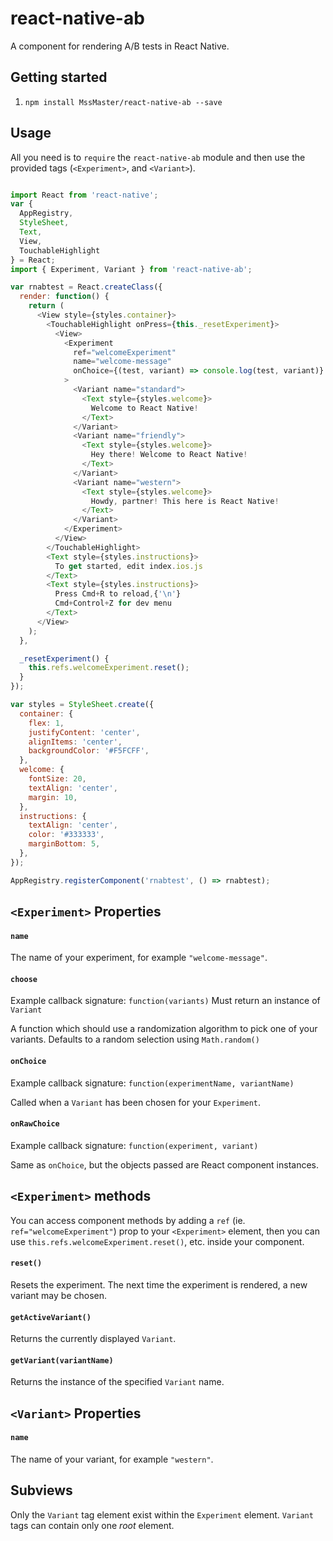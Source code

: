 # react-native-ab

A component for rendering A/B tests in React Native.

## Getting started

1. `npm install MssMaster/react-native-ab --save`

## Usage

All you need is to `require` the `react-native-ab` module and then use the provided tags (`<Experiment>`, and `<Variant>`).

```javascript

import React from 'react-native';
var {
  AppRegistry,
  StyleSheet,
  Text,
  View,
  TouchableHighlight
} = React;
import { Experiment, Variant } from 'react-native-ab';

var rnabtest = React.createClass({
  render: function() {
    return (
      <View style={styles.container}>
        <TouchableHighlight onPress={this._resetExperiment}>
          <View>
            <Experiment
              ref="welcomeExperiment"
              name="welcome-message"
              onChoice={(test, variant) => console.log(test, variant)}
            >
              <Variant name="standard">
                <Text style={styles.welcome}>
                  Welcome to React Native!
                </Text>
              </Variant>
              <Variant name="friendly">
                <Text style={styles.welcome}>
                  Hey there! Welcome to React Native!
                </Text>
              </Variant>
              <Variant name="western">
                <Text style={styles.welcome}>
                  Howdy, partner! This here is React Native!
                </Text>
              </Variant>
            </Experiment>
          </View>
        </TouchableHighlight>
        <Text style={styles.instructions}>
          To get started, edit index.ios.js
        </Text>
        <Text style={styles.instructions}>
          Press Cmd+R to reload,{'\n'}
          Cmd+Control+Z for dev menu
        </Text>
      </View>
    );
  },

  _resetExperiment() {
    this.refs.welcomeExperiment.reset();
  }
});

var styles = StyleSheet.create({
  container: {
    flex: 1,
    justifyContent: 'center',
    alignItems: 'center',
    backgroundColor: '#F5FCFF',
  },
  welcome: {
    fontSize: 20,
    textAlign: 'center',
    margin: 10,
  },
  instructions: {
    textAlign: 'center',
    color: '#333333',
    marginBottom: 5,
  },
});

AppRegistry.registerComponent('rnabtest', () => rnabtest);
```

## `<Experiment>` Properties

#### `name`

The name of your experiment, for example `"welcome-message"`.


#### `choose`

Example callback signature: `function(variants)`
Must return an instance of `Variant`

A function which should use a randomization algorithm to pick one of your variants. Defaults to a random selection using `Math.random()`

#### `onChoice`

Example callback signature: `function(experimentName, variantName)`

Called when a `Variant` has been chosen for your `Experiment`.

#### `onRawChoice`

Example callback signature: `function(experiment, variant)`

Same as `onChoice`, but the objects passed are React component instances.

## `<Experiment>` methods

You can access component methods by adding a `ref` (ie. `ref="welcomeExperiment"`) prop to your `<Experiment>` element, then you can use `this.refs.welcomeExperiment.reset()`, etc. inside your component.

#### `reset()`

Resets the experiment. The next time the experiment is rendered, a new variant may be chosen.

#### `getActiveVariant()`

Returns the currently displayed `Variant`.

#### `getVariant(variantName)`

Returns the instance of the specified `Variant` name.

## `<Variant>` Properties

#### `name`

The name of your variant, for example `"western"`.

## Subviews
Only the `Variant` tag element exist within the `Experiment` element. `Variant` tags can contain only one *root* element.
